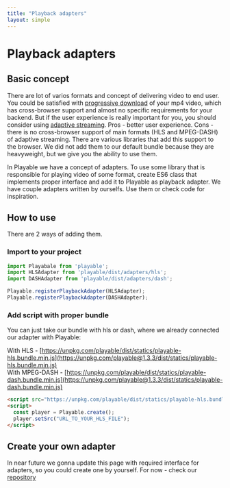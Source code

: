 ```yaml
---
title: "Playback adapters"
layout: simple
---
```


# Playback adapters

## Basic concept

There are lot of varios formats and concept of delivering video to end user.
You could be satisfied with [progressive download](https://en.wikipedia.org/wiki/Progressive_download) of your mp4 video, which has cross-browser support and almost no specific requirements for your backend.
But if the user experience is really important for you, you should consider using [adaptive streaming](https://en.wikipedia.org/wiki/Adaptive_bitrate_streaming).
Pros - better user experience.
Cons - there is no cross-browser support of main formats (HLS and MPEG-DASH) of adaptive streaming.
There are various libraries that add this support to the browser.
We did not add them to our default bundle because they are heavyweight, but we give you the ability to use them.

In Playable we have a concept of adapters. To use some library that is responsible for playing video of some format, create ES6 class that implements proper interface and add it to Playable as playback adapter. We have couple adapters written by ourselfs. Use them or check code for inspiration.


## How to use

There are 2 ways of adding them.

### Import to your project

```javascript
import Playabale from 'playable';
import HLSAdapter from 'playable/dist/adapters/hls';
import DASHAdapter from 'playable/dist/adapters/dash';

Playable.registerPlaybackAdapter(HLSAdapter);
Playable.registerPlaybackAdapter(DASHAdapter);
```

### Add script with proper bundle

You can just take our bundle with hls or dash, where we already connected our adapter with Playable:

With HLS - [https://unpkg.com/playable/dist/statics/playable-hls.bundle.min.js](https://unpkg.com/playable@1.3.3/dist/statics/playable-hls.bundle.min.js)<br/>
With MPEG-DASH - [https://unpkg.com/playable/dist/statics/playable-dash.bundle.min.js](https://unpkg.com/playable@1.3.3/dist/statics/playable-dash.bundle.min.js)<br/>

```html
<script src="https://unpkg.com/playable/dist/statics/playable-hls.bundle.min.js"/>
<script>
  const player = Playable.create();
  player.setSrc("URL_TO_YOUR_HLS_FILE");
</script>
```

## Create your own adapter

In near future we gonna update this page with required interface for adapters, so you could create one by yourself. For now - check our [repository](https://github.com/wix/playable)
